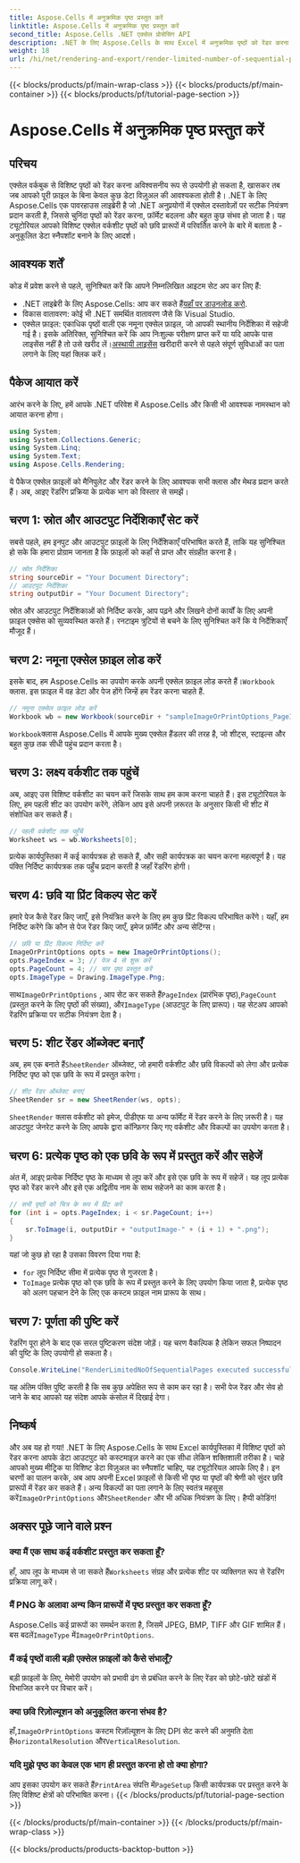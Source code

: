 ```yaml
---
title: Aspose.Cells में अनुक्रमिक पृष्ठ प्रस्तुत करें
linktitle: Aspose.Cells में अनुक्रमिक पृष्ठ प्रस्तुत करें
second_title: Aspose.Cells .NET एक्सेल प्रोसेसिंग API
description: .NET के लिए Aspose.Cells के साथ Excel में अनुक्रमिक पृष्ठों को रेंडर करना सीखें। यह चरण-दर-चरण ट्यूटोरियल चयनित पृष्ठों को छवियों में बदलने के लिए एक विस्तृत मार्गदर्शिका प्रदान करता है।
weight: 18
url: /hi/net/rendering-and-export/render-limited-number-of-sequential-pages/
---
```


{{< blocks/products/pf/main-wrap-class >}}
{{< blocks/products/pf/main-container >}}
{{< blocks/products/pf/tutorial-page-section >}}

# Aspose.Cells में अनुक्रमिक पृष्ठ प्रस्तुत करें

## परिचय
एक्सेल वर्कबुक से विशिष्ट पृष्ठों को रेंडर करना अविश्वसनीय रूप से उपयोगी हो सकता है, खासकर तब जब आपको पूरी फ़ाइल के बिना केवल कुछ डेटा विज़ुअल की आवश्यकता होती है। .NET के लिए Aspose.Cells एक पावरहाउस लाइब्रेरी है जो .NET अनुप्रयोगों में एक्सेल दस्तावेज़ों पर सटीक नियंत्रण प्रदान करती है, जिससे चुनिंदा पृष्ठों को रेंडर करना, फ़ॉर्मेट बदलना और बहुत कुछ संभव हो जाता है। यह ट्यूटोरियल आपको विशिष्ट एक्सेल वर्कशीट पृष्ठों को छवि प्रारूपों में परिवर्तित करने के बारे में बताता है - अनुकूलित डेटा स्नैपशॉट बनाने के लिए आदर्श।
## आवश्यक शर्तें
कोड में प्रवेश करने से पहले, सुनिश्चित करें कि आपने निम्नलिखित आइटम सेट अप कर लिए हैं:
-  .NET लाइब्रेरी के लिए Aspose.Cells: आप कर सकते हैं[यहाँ पर डाउनलोड करो](https://releases.aspose.com/cells/net/).
- विकास वातावरण: कोई भी .NET समर्थित वातावरण जैसे कि Visual Studio.
- एक्सेल फ़ाइल: एकाधिक पृष्ठों वाली एक नमूना एक्सेल फ़ाइल, जो आपकी स्थानीय निर्देशिका में सहेजी गई है।
 इसके अतिरिक्त, सुनिश्चित करें कि आप निःशुल्क परीक्षण प्राप्त करें या यदि आपके पास लाइसेंस नहीं है तो उसे खरीद लें।[अस्थायी लाइसेंस](https://purchase.aspose.com/temporary-license/) खरीदारी करने से पहले संपूर्ण सुविधाओं का पता लगाने के लिए यहां क्लिक करें।
## पैकेज आयात करें
आरंभ करने के लिए, हमें आपके .NET परिवेश में Aspose.Cells और किसी भी आवश्यक नामस्थान को आयात करना होगा।
```csharp
using System;
using System.Collections.Generic;
using System.Linq;
using System.Text;
using Aspose.Cells.Rendering;
```
ये पैकेज एक्सेल फ़ाइलों को मैनिपुलेट और रेंडर करने के लिए आवश्यक सभी क्लास और मेथड प्रदान करते हैं। अब, आइए रेंडरिंग प्रक्रिया के प्रत्येक भाग को विस्तार से समझें।
## चरण 1: स्रोत और आउटपुट निर्देशिकाएँ सेट करें
सबसे पहले, हम इनपुट और आउटपुट फ़ाइलों के लिए निर्देशिकाएँ परिभाषित करते हैं, ताकि यह सुनिश्चित हो सके कि हमारा प्रोग्राम जानता है कि फ़ाइलों को कहाँ से प्राप्त और संग्रहीत करना है।
```csharp
// स्रोत निर्देशिका
string sourceDir = "Your Document Directory";
// आउटपुट निर्देशिका
string outputDir = "Your Document Directory";
```
स्रोत और आउटपुट निर्देशिकाओं को निर्दिष्ट करके, आप पढ़ने और लिखने दोनों कार्यों के लिए अपनी फ़ाइल एक्सेस को सुव्यवस्थित करते हैं। रनटाइम त्रुटियों से बचने के लिए सुनिश्चित करें कि ये निर्देशिकाएँ मौजूद हैं।
## चरण 2: नमूना एक्सेल फ़ाइल लोड करें
 इसके बाद, हम Aspose.Cells का उपयोग करके अपनी एक्सेल फ़ाइल लोड करते हैं।`Workbook` क्लास. इस फ़ाइल में वह डेटा और पेज होंगे जिन्हें हम रेंडर करना चाहते हैं.
```csharp
// नमूना एक्सेल फ़ाइल लोड करें
Workbook wb = new Workbook(sourceDir + "sampleImageOrPrintOptions_PageIndexPageCount.xlsx");
```
`Workbook`क्लास Aspose.Cells में आपके मुख्य एक्सेल हैंडलर की तरह है, जो शीट्स, स्टाइल्स और बहुत कुछ तक सीधी पहुंच प्रदान करता है।
## चरण 3: लक्ष्य वर्कशीट तक पहुंचें
अब, आइए उस विशिष्ट वर्कशीट का चयन करें जिसके साथ हम काम करना चाहते हैं। इस ट्यूटोरियल के लिए, हम पहली शीट का उपयोग करेंगे, लेकिन आप इसे अपनी ज़रूरत के अनुसार किसी भी शीट में संशोधित कर सकते हैं।
```csharp
// पहली वर्कशीट तक पहुँचें
Worksheet ws = wb.Worksheets[0];
```
प्रत्येक कार्यपुस्तिका में कई कार्यपत्रक हो सकते हैं, और सही कार्यपत्रक का चयन करना महत्वपूर्ण है। यह पंक्ति निर्दिष्ट कार्यपत्रक तक पहुँच प्रदान करती है जहाँ रेंडरिंग होगी।
## चरण 4: छवि या प्रिंट विकल्प सेट करें
हमारे पेज कैसे रेंडर किए जाएँ, इसे नियंत्रित करने के लिए हम कुछ प्रिंट विकल्प परिभाषित करेंगे। यहाँ, हम निर्दिष्ट करेंगे कि कौन से पेज रेंडर किए जाएँ, इमेज फ़ॉर्मेट और अन्य सेटिंग्स।
```csharp
// छवि या प्रिंट विकल्प निर्दिष्ट करें
ImageOrPrintOptions opts = new ImageOrPrintOptions();
opts.PageIndex = 3; // पेज 4 से शुरू करें
opts.PageCount = 4; // चार पृष्ठ प्रस्तुत करें
opts.ImageType = Drawing.ImageType.Png;
```
 साथ`ImageOrPrintOptions` , आप सेट कर सकते हैं`PageIndex` (प्रारंभिक पृष्ठ),`PageCount` (प्रस्तुत करने के लिए पृष्ठों की संख्या), और`ImageType` (आउटपुट के लिए प्रारूप)। यह सेटअप आपको रेंडरिंग प्रक्रिया पर सटीक नियंत्रण देता है।
## चरण 5: शीट रेंडर ऑब्जेक्ट बनाएँ
अब, हम एक बनाते हैं`SheetRender` ऑब्जेक्ट, जो हमारी वर्कशीट और छवि विकल्पों को लेगा और प्रत्येक निर्दिष्ट पृष्ठ को एक छवि के रूप में प्रस्तुत करेगा।
```csharp
// शीट रेंडर ऑब्जेक्ट बनाएं
SheetRender sr = new SheetRender(ws, opts);
```
`SheetRender` क्लास वर्कशीट को इमेज, पीडीएफ या अन्य फॉर्मेट में रेंडर करने के लिए ज़रूरी है। यह आउटपुट जेनरेट करने के लिए आपके द्वारा कॉन्फ़िगर किए गए वर्कशीट और विकल्पों का उपयोग करता है।
## चरण 6: प्रत्येक पृष्ठ को एक छवि के रूप में प्रस्तुत करें और सहेजें
अंत में, आइए प्रत्येक निर्दिष्ट पृष्ठ के माध्यम से लूप करें और इसे एक छवि के रूप में सहेजें। यह लूप प्रत्येक पृष्ठ को रेंडर करने और इसे एक अद्वितीय नाम के साथ सहेजने का काम करता है।
```csharp
// सभी पृष्ठों को चित्र के रूप में प्रिंट करें
for (int i = opts.PageIndex; i < sr.PageCount; i++)
{
    sr.ToImage(i, outputDir + "outputImage-" + (i + 1) + ".png");
}
```
यहां जो कुछ हो रहा है उसका विवरण दिया गया है:
- `for` लूप निर्दिष्ट सीमा में प्रत्येक पृष्ठ से गुजरता है।
- `ToImage` प्रत्येक पृष्ठ को एक छवि के रूप में प्रस्तुत करने के लिए उपयोग किया जाता है, प्रत्येक पृष्ठ को अलग पहचान देने के लिए एक कस्टम फ़ाइल नाम प्रारूप के साथ।
## चरण 7: पूर्णता की पुष्टि करें
रेंडरिंग पूरा होने के बाद एक सरल पुष्टिकरण संदेश जोड़ें। यह चरण वैकल्पिक है लेकिन सफल निष्पादन की पुष्टि के लिए उपयोगी हो सकता है।
```csharp
Console.WriteLine("RenderLimitedNoOfSequentialPages executed successfully.\r\n");
```
यह अंतिम पंक्ति पुष्टि करती है कि सब कुछ अपेक्षित रूप से काम कर रहा है। सभी पेज रेंडर और सेव हो जाने के बाद आपको यह संदेश आपके कंसोल में दिखाई देगा।
## निष्कर्ष
और अब यह हो गया! .NET के लिए Aspose.Cells के साथ Excel कार्यपुस्तिका में विशिष्ट पृष्ठों को रेंडर करना आपके डेटा आउटपुट को कस्टमाइज़ करने का एक सीधा लेकिन शक्तिशाली तरीका है। चाहे आपको मुख्य मीट्रिक या विशिष्ट डेटा विज़ुअल का स्नैपशॉट चाहिए, यह ट्यूटोरियल आपके लिए है। इन चरणों का पालन करके, अब आप अपनी Excel फ़ाइलों से किसी भी पृष्ठ या पृष्ठों की श्रेणी को सुंदर छवि प्रारूपों में रेंडर कर सकते हैं।
 अन्य विकल्पों का पता लगाने के लिए स्वतंत्र महसूस करें`ImageOrPrintOptions` और`SheetRender` और भी अधिक नियंत्रण के लिए। हैप्पी कोडिंग!
## अक्सर पूछे जाने वाले प्रश्न
### क्या मैं एक साथ कई वर्कशीट प्रस्तुत कर सकता हूँ?  
 हाँ, आप लूप के माध्यम से जा सकते हैं`Worksheets` संग्रह और प्रत्येक शीट पर व्यक्तिगत रूप से रेंडरिंग प्रक्रिया लागू करें।
### मैं PNG के अलावा अन्य किन प्रारूपों में पृष्ठ प्रस्तुत कर सकता हूँ?  
 Aspose.Cells कई प्रारूपों का समर्थन करता है, जिसमें JPEG, BMP, TIFF और GIF शामिल हैं। बस बदलें`ImageType` में`ImageOrPrintOptions`.
### मैं कई पृष्ठों वाली बड़ी एक्सेल फ़ाइलों को कैसे संभालूँ?  
बड़ी फ़ाइलों के लिए, मेमोरी उपयोग को प्रभावी ढंग से प्रबंधित करने के लिए रेंडर को छोटे-छोटे खंडों में विभाजित करने पर विचार करें।
### क्या छवि रिज़ोल्यूशन को अनुकूलित करना संभव है?  
 हाँ,`ImageOrPrintOptions` कस्टम रिज़ॉल्यूशन के लिए DPI सेट करने की अनुमति देता है`HorizontalResolution` और`VerticalResolution`.
### यदि मुझे पृष्ठ का केवल एक भाग ही प्रस्तुत करना हो तो क्या होगा?  
आप इसका उपयोग कर सकते हैं`PrintArea` संपत्ति में`PageSetup` किसी कार्यपत्रक पर प्रस्तुत करने के लिए विशिष्ट क्षेत्रों को परिभाषित करना।
{{< /blocks/products/pf/tutorial-page-section >}}

{{< /blocks/products/pf/main-container >}}
{{< /blocks/products/pf/main-wrap-class >}}

{{< blocks/products/products-backtop-button >}}
